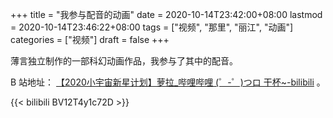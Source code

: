 +++
title = "我参与配音的动画"
date = 2020-10-14T23:42:00+08:00
lastmod = 2020-10-14T23:46:22+08:00
tags = ["视频", "那里", "丽江", "动画"]
categories = ["视频"]
draft = false
+++

薄言独立制作的一部科幻动画作品，我参与了其中的配音。

B 站地址： [【2020小宇宙新星计划】萝拉\_哔哩哔哩 (゜-゜)つロ 干杯~-bilibili](https://www.bilibili.com/video/BV12T4y1c72D) 。

<!--more-->

{{< bilibili BV12T4y1c72D >}}
